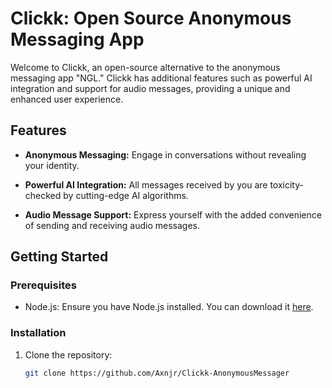 # Clickk: Open Source Anonymous Messaging App

Welcome to Clickk, an open-source alternative to the anonymous messaging app "NGL." Clickk has additional features such as powerful AI integration and support for audio messages, providing a unique and enhanced user experience.

## Features

- **Anonymous Messaging:** Engage in conversations without revealing your identity.
  
- **Powerful AI Integration:** All messages received by you are toxicity-checked by cutting-edge AI algorithms.

- **Audio Message Support:** Express yourself with the added convenience of sending and receiving audio messages.

## Getting Started

### Prerequisites

- Node.js: Ensure you have Node.js installed. You can download it [here](https://nodejs.org/).

### Installation

1. Clone the repository:

   ```bash
   git clone https://github.com/Axnjr/Clickk-AnonymousMessager
